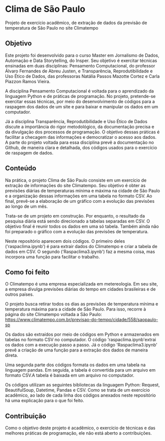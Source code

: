 # Clima de São Paulo
Projeto de exercício acadêmico, de extração de dados da previsão de temperatura de São Paulo no site Climatempo

## Objetivo

Este projeto foi desenvolvido para o curso Master em Jornalismo de Dados, Automação e Data Storytelling, do Insper. Seu objetivo é exercitar técnicas ensinadas em duas disciplinas: Pensamento Computacional, do professor Álvaro Fernandes de Abreu Justen, e Transparência, Reprodutibilidade e Uso Ético de Dados, das professoras  Natália Passos Mazotte Cortez e  Carla Piazzon Ramos Vieira.

A disciplina Pensamento Computacional é voltada para o aprendizado da linguagem Python e de práticas de programação. No projeto, pretende-se exercitar essas técnicas, por meio do desenvolvimento de códigos para a raspagem dos dados de um site e para baixar e manipular os dados em um computador.

Já a disciplina Transparência, Reprodutibilidade e Uso Ético de Dados discute a importância do rigor metodológico, da documentação precisa e da divulgação dos processos de programação. O objetivo dessas práticas é facilitar a checagem das informações e democratizar o acesso aos dados. A parte do projeto voltada para essa disciplina prevê a documentação no Github, de maneira clara e detalhada, dos códigos usados para o exercício de raspagem de dados. 

## Conteúdo

Na prática, o projeto Clima de São Paulo consiste em um exercício de extração de informações do site Climatempo. Seu objetivo é obter as previsões diárias de temperaturas mínima e máxima na cidade de São Paulo e a organização dessas informações em uma tabela no formato CSV. Ao final, prevê-se a elaboração de um gráfico com a evolução das previsões ao longo de um mês.

Trata-se de um projeto em construção. Por enquanto, o resultado da pesquisa diária está sendo direcionado a tabelas separadas em CSV. O objetivo final é reunir todos os dados em uma só tabela. Também ainda não foi preparado o gráfico com a evolução das previsões de temperatura.

Neste repositório aparecem dois códigos. O primeiro deles ('raspaclima.ipynb') é para extrair dados do Climatempo e criar a tabela de dados em CSV. O segundo ('Raspaclima3.ipynb') faz a mesma coisa, mas incorpora uma função para facilitar o trabalho.

## Como foi feito

O Climatempo é uma empresa especializada em metereologia. Em seu site, a empresa divulga previsões diárias do tempo em cidades brasileiras e de outros países.

O projeto busca retirar todos os dias as previsões de temperatura mínima e temperatura máxima para a cidade de São Paulo. Para isso, recorre à página do site Climatempo voltada a São Paulo: https://www.climatempo.com.br/previsao-do-tempo/cidade/558/saopaulo-sp

Os dados são extraídos por meio de códigos em Python e armazenados em tabelas no formato CSV no computador. O código 'raspaclima.ipynb'extrai os dados com a execução passo a passo. Já o código 'Raspaclima3.ipynb' prevê a criação de uma função para a extração dos dados de maneira direta.

Uma segunda parte dos códigos formata os dados em uma tabela na linguagem pandas. Em seguida, a tabela é convertida para um arquivo em formato CSV.A tabela é baixada em um arquivo no computador.

Os códigos utilizam as seguintes bibliotecas da linguagem Python: Request, BeautifulSoup, Datetime, Pandas e CSV. Como se trata de um exercício acadêmico, ao lado de cada linha dos códigos anexados neste repositório há uma explicação para o que foi feito.  

## Contribuição

Como o objetivo deste projeto é acadêmico, o exercício de técnicas e das melhores práticas de programação, ele não está aberto a contribuições.

